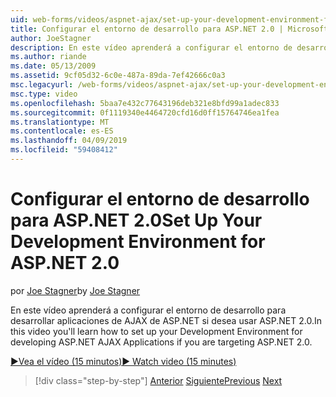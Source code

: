 ```yaml
---
uid: web-forms/videos/aspnet-ajax/set-up-your-development-environment-for-aspnet-20
title: Configurar el entorno de desarrollo para ASP.NET 2.0 | Microsoft Docs
author: JoeStagner
description: En este vídeo aprenderá a configurar el entorno de desarrollo para desarrollar aplicaciones de AJAX de ASP.NET si desea usar ASP.NET 2.0.
ms.author: riande
ms.date: 05/13/2009
ms.assetid: 9cf05d32-6c0e-487a-89da-7ef42666c0a3
msc.legacyurl: /web-forms/videos/aspnet-ajax/set-up-your-development-environment-for-aspnet-20
msc.type: video
ms.openlocfilehash: 5baa7e432c77643196deb321e8bfd99a1adec833
ms.sourcegitcommit: 0f1119340e4464720cfd16d0ff15764746ea1fea
ms.translationtype: MT
ms.contentlocale: es-ES
ms.lasthandoff: 04/09/2019
ms.locfileid: "59408412"
---
```

# <a name="set-up-your-development-environment-for-aspnet-20"></a><span data-ttu-id="c9224-103">Configurar el entorno de desarrollo para ASP.NET 2.0</span><span class="sxs-lookup"><span data-stu-id="c9224-103">Set Up Your Development Environment for ASP.NET 2.0</span></span>

<span data-ttu-id="c9224-104">por [Joe Stagner](https://github.com/JoeStagner)</span><span class="sxs-lookup"><span data-stu-id="c9224-104">by [Joe Stagner](https://github.com/JoeStagner)</span></span>

<span data-ttu-id="c9224-105">En este vídeo aprenderá a configurar el entorno de desarrollo para desarrollar aplicaciones de AJAX de ASP.NET si desea usar ASP.NET 2.0.</span><span class="sxs-lookup"><span data-stu-id="c9224-105">In this video you'll learn how to set up your Development Environment for developing ASP.NET AJAX Applications if you are targeting ASP.NET 2.0.</span></span>

[<span data-ttu-id="c9224-106">&#9654;Vea el vídeo (15 minutos)</span><span class="sxs-lookup"><span data-stu-id="c9224-106">&#9654; Watch video (15 minutes)</span></span>](https://channel9.msdn.com/Blogs/ASP-NET-Site-Videos/set-up-your-development-environment-for-aspnet-20)

> [!div class="step-by-step"]
> <span data-ttu-id="c9224-107">[Anterior](set-up-your-development-environment-for-aspnet-35.md)
> [Siguiente](how-do-i-customize-error-handling-for-the-aspnet-ajax-updatepanel.md)</span><span class="sxs-lookup"><span data-stu-id="c9224-107">[Previous](set-up-your-development-environment-for-aspnet-35.md)
[Next](how-do-i-customize-error-handling-for-the-aspnet-ajax-updatepanel.md)</span></span>

